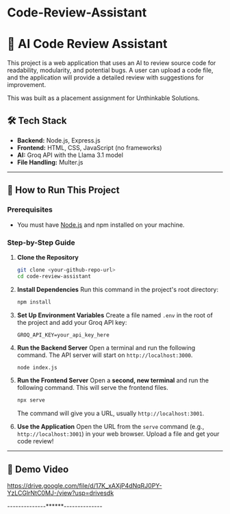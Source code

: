 # Code-Review-Assistant

# 🤖 AI Code Review Assistant

This project is a web application that uses an AI to review source code for readability, modularity, and potential bugs. A user can upload a code file, and the application will provide a detailed review with suggestions for improvement.

This was built as a placement assignment for Unthinkable Solutions.

## 🛠️ Tech Stack

- **Backend:** Node.js, Express.js
- **Frontend:** HTML, CSS, JavaScript (no frameworks)
- **AI:** Groq API with the Llama 3.1 model
- **File Handling:** Multer.js

---

## 🚀 How to Run This Project

### Prerequisites

- You must have [Node.js](https://nodejs.org/) and npm installed on your machine.

### Step-by-Step Guide

1.  **Clone the Repository**
    ```bash
    git clone <your-github-repo-url>
    cd code-review-assistant
    ```

2.  **Install Dependencies**
    Run this command in the project's root directory:
    ```bash
    npm install
    ```

3.  **Set Up Environment Variables**
    Create a file named `.env` in the root of the project and add your Groq API key:
    ```
    GROQ_API_KEY=your_api_key_here
    ```

4.  **Run the Backend Server**
    Open a terminal and run the following command. The API server will start on `http://localhost:3000`.
    ```bash
    node index.js
    ```

5.  **Run the Frontend Server**
    Open a **second, new terminal** and run the following command. This will serve the frontend files.
    ```bash
    npx serve
    ```
    The command will give you a URL, usually `http://localhost:3001`.

6.  **Use the Application**
    Open the URL from the `serve` command (e.g., `http://localhost:3001`) in your web browser. Upload a file and get your code review!

---

## 🎥 Demo Video

https://drive.google.com/file/d/17K_xAXjP4dNqRJ0PY-YzLCGlrNtC0MJ-/view?usp=drivesdk

--------------******--------------
